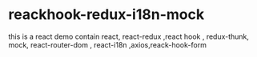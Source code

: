 # reackhook-redux-i18n-mock
this is a react demo contain react, react-redux ,react hook , redux-thunk, mock, react-router-dom , react-i18n ,axios,reack-hook-form
